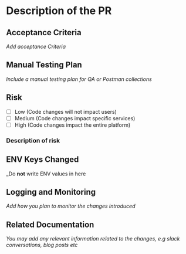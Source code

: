 # Description of the PR

## Acceptance Criteria

_Add acceptance Criteria_

## Manual Testing Plan

_Include a manual testing plan for QA or Postman collections_

## Risk

- [ ] Low (Code changes will not impact users)
- [ ] Medium (Code changes impact specific services)
- [ ] High (Code changes impact the entire platform)

### Description of risk

## ENV Keys Changed

\_Do **not** write ENV values in here

## Logging and Monitoring

_Add how you plan to monitor the changes introduced_

## Related Documentation

_You may add any relevant information related to the changes, e.g slack conversations, blog posts etc_
